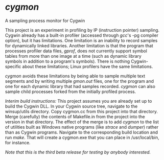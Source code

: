 # _cygmon_
A sampling process monitor for Cygwin

This project is an experiment in profiling by IP (instruction pointer) sampling.
Cygwin already has a built-in profiler (accessed through _gcc_'s -pg compiler
option), but it has limitations.  One limitation is an inability to record
samples for dynamically linked libraries.  Another limitation is that the
program that processes profiler data files, _gprof_, does not currently support
symbol tables from more than one image at a time (such as dynamic library
symbols in addition to a program's symbols).  There is nothing Cygwin-specific
about these limitations; Linux profilers have the same limitations.

_cygmon_ avoids these limitations by being able to sample multiple text
segments and by writing multiple _gmon.out_ files, one for the program and one
for each dynamic library that had samples recorded.  _cygmon_ can also sample
child processes forked from the initially profiled process.

*Interim build instructions:*
This project assumes you are already set up to build the Cygwin DLL.  In your
Cygwin source tree, navigate to the winsup/utils directory.  Copy cygmon.cc
from this project into that directory.  Merge (carefully) the contents of
Makefile.in from the project into the version in that directory.  The effect of
the merge is to add _cygmon_ to the list of utilities built as Windows native
programs (like _strace_ and _dumper_) rather than as Cygwin programs.  Navigate
to the corresponding build location and run _make_.  That will create a
cygmon.exe that you can place in /usr/local/bin, for instance.

*Note that this is the third beta release for testing by anybody interested.*
